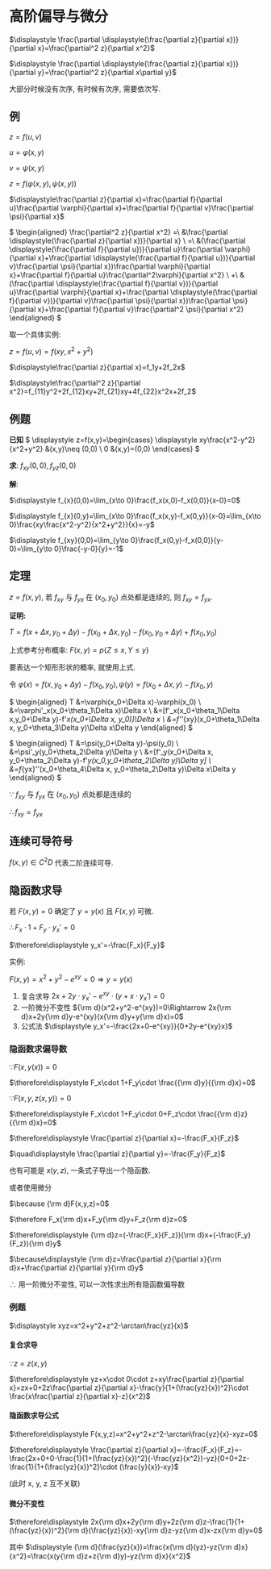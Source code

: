 # 高阶偏导与微分

$\displaystyle \frac{\partial \displaystyle(\frac{\partial z}{\partial x})}{\partial x}=\frac{\partial^2 z}{\partial x^2}$

$\displaystyle \frac{\partial \displaystyle(\frac{\partial z}{\partial x})}{\partial y}=\frac{\partial^2 z}{\partial x\partial y}$

大部分时候没有次序, 有时候有次序, 需要依次写.

## 例

$z=f(u,v)$

$u=\varphi(x,y)$

$v=\psi(x,y)$

$z=f(\varphi(x,y),\psi(x,y))$

$\displaystyle\frac{\partial z}{\partial x}=\frac{\partial f}{\partial u}\frac{\partial \varphi}{\partial x}+\frac{\partial f}{\partial v}\frac{\partial \psi}{\partial x}$

$
\begin{aligned}
\frac{\partial^2 z}{\partial x^2}
=\ &\frac{\partial \displaystyle(\frac{\partial z}{\partial x})}{\partial x} \\
=\ &(\frac{\partial \displaystyle(\frac{\partial f}{\partial u})}{\partial u}\frac{\partial \varphi}{\partial x}+\frac{\partial \displaystyle(\frac{\partial f}{\partial u})}{\partial v}\frac{\partial \psi}{\partial x})\frac{\partial \varphi}{\partial x}+\frac{\partial f}{\partial u}\frac{\partial^2\varphi}{\partial x^2} \\
+\ &(\frac{\partial \displaystyle(\frac{\partial f}{\partial v})}{\partial u}\frac{\partial \varphi}{\partial x}+\frac{\partial \displaystyle(\frac{\partial f}{\partial v})}{\partial v}\frac{\partial \psi}{\partial x})\frac{\partial \psi}{\partial x}+\frac{\partial f}{\partial v}\frac{\partial^2 \psi}{\partial x^2}
\end{aligned}
$

取一个具体实例: 

$z=f(u,v)=f(xy, x^2+y^2)$

$\displaystyle\frac{\partial z}{\partial x}=f_1y+2f_2x$

$\displaystyle\frac{\partial^2 z}{\partial x^2}=f_{11}y^2+2f_{12}xy+2f_{21}xy+4f_{22}x^2x+2f_2$


## 例题

**已知** $
\displaystyle z=f(x,y)=\begin{cases}
\displaystyle xy\frac{x^2-y^2}{x^2+y^2} &(x,y)\neq (0,0) \\
0 &(x,y)=(0,0)
\end{cases}
$

**求**: $f_{xy}(0,0), f_{yz}(0,0)$

**解**:

$\displaystyle f_{x}(0,0)=\lim_{x\to 0}\frac{f_x(x,0)-f_x(0,0)}{x-0}=0$

$\displaystyle f_{x}(0,y)=\lim_{x\to 0}\frac{f_x(x,y)-f_x(0,y)}{x-0}=\lim_{x\to 0}\frac{xy\frac{x^2-y^2}{x^2+y^2}}{x}=-y$

$\displaystyle f_{xy}(0,0)=\lim_{y\to 0}\frac{f_x(0,y)-f_x(0,0)}{y-0}=\lim_{y\to 0}\frac{-y-0}{y}=-1$

## 定理

$z=f(x,y)$, 若 $f_{xy}$ 与 $f_{yx}$ 在 $(x_0,y_0)$ 点处都是连续的, 则 $f_{xy}=f_{yx}$.

**证明:**

$T=f(x+\Delta x, y_0+\Delta y)-f(x_0+\Delta x, y_0)-f(x_0,y_0+\Delta y)+f(x_0,y_0)$

上式参考分布概率: $F(x,y)=p\{Z\leq x, Y\leq y\}$

要表达一个矩形形状的概率, 就使用上式.

令 $\varphi(x)=f(x,y_0+\Delta y)-f(x_0,y_0), \psi(y)=f(x_0+\Delta x,y)-f(x_0,y)$

$
\begin{aligned}
T
&=\varphi(x_0+\Delta x)-\varphi(x_0) \\
&=\varphi'_x(x_0+\theta_1\Delta x)\Delta x \\
&=[f'_x(x_0+\theta_1\Delta x,y_0+\Delta y)-f'_x(x_0+\Delta x, y_0)]\Delta x \\
&=f''_{xy}(x_0+\theta_1\Delta x, y_0+\theta_3\Delta y)\Delta x\Delta y
\end{aligned}
$

$
\begin{aligned}
T
&=\psi(y_0+\Delta y)-\psi(y_0) \\
&=\psi'_y(y_0+\theta_2\Delta y)\Delta y \\
&=[f'_y(x_0+\Delta x, y_0+\theta_2\Delta y)-f'_y(x_0,y_0+\theta_2\Delta y)\Delta y] \\
&=f_{yx}''(x_0+\theta_4\Delta x, y_0+\theta_2\Delta y)\Delta x\Delta y
\end{aligned}
$

$\because$ $f_{xy}$ 与 $f_{yx}$ 在 $(x_0,y_0)$ 点处都是连续的

$\therefore f_{xy}=f_{yx}$


## 连续可导符号

$f(x,y)\in C^2D$ 代表二阶连续可导.


## 隐函数求导

若 $F(x,y)=0$ 确定了 $y=y(x)$ 且 $F(x,y)$ 可微.

$\therefore F_x\cdot 1+F_y\cdot y_x'=0$

$\therefore\displaystyle y_x'=-\frac{F_x}{F_y}$

实例:

$F(x,y)=x^2+y^2-e^{xy}=0\Rightarrow y=y(x)$

1. 复合求导 $2x+2y\cdot y_x'-e^{xy}\cdot (y+x\cdot y_x')=0$
2. 一阶微分不变性 ${\rm d}(x^2+y^2-e^{xy})=0\Rightarrow 2x{\rm d}x+2y{\rm d}y-e^{xy}(x{\rm d}y+y{\rm d}x)=0$
3. 公式法 $\displaystyle y_x'=-\frac{2x+0-e^{xy}}{0+2y-e^{xy}x}$

### 隐函数求偏导数

$\because F(x, y(x))=0$

$\therefore\displaystyle F_x\cdot 1+F_y\cdot \frac{{\rm d}y}{{\rm d}x}=0$

$\because F(x,y,z(x,y))=0$

$\therefore\displaystyle F_x\cdot 1+F_y\cdot 0+F_z\cdot \frac{{\rm d}z}{{\rm d}x}=0$

$\therefore\displaystyle \frac{\partial z}{\partial x}=-\frac{F_x}{F_z}$

$\quad\displaystyle \frac{\partial z}{\partial y}=-\frac{F_y}{F_z}$

也有可能是 $x(y,z)$, 一条式子导出一个隐函数.

或者使用微分

$\because {\rm d}F(x,y,z)=0$

$\therefore F_x{\rm d}x+F_y{\rm d}y+F_z{\rm d}z=0$

$\therefore\displaystyle {\rm d}z=(-\frac{F_x}{F_z}){\rm d}x+(-\frac{F_y}{F_z}){\rm d}y$

$\because\displaystyle {\rm d}z=\frac{\partial z}{\partial x}{\rm d}x+\frac{\partial z}{\partial y}{\rm d}y$

$\therefore$ 用一阶微分不变性, 可以一次性求出所有隐函数偏导数

### 例题

$\displaystyle xyz=x^2+y^2+z^2-\arctan\frac{yz}{x}$

#### 复合求导

$\because z=z(x,y)$

$\therefore\displaystyle yz+x\cdot 0\cdot z+xy\frac{\partial z}{\partial x}=zx+0+2z\frac{\partial z}{\partial x}-\frac{y}{1+(\frac{yz}{x})^2}\cdot \frac{x\frac{\partial z}{\partial x}-z}{x^2}$

#### 隐函数求导公式

$\therefore\displaystyle F(x,y,z)=x^2+y^2+z^2-\arctan\frac{yz}{x}-xyz=0$

$\therefore\displaystyle \frac{\partial z}{\partial x}=-\frac{F_x}{F_z}=-\frac{2x+0+0-\frac{1}{1+(\frac{yz}{x})^2}(-\frac{yz}{x^2})-yz}{0+0+2z-\frac{1}{1+(\frac{yz}{x})^2}\cdot (\frac{y}{x})-xy}$

(此时 x, y, z 互不关联)

#### 微分不变性

$\therefore\displaystyle 2x{\rm d}x+2y{\rm d}y+2z{\rm d}z-\frac{1}{1+(\frac{yz}{x})^2}{\rm d}(\frac{yz}{x})-xy{\rm d}z-yz{\rm d}x-zx{\rm d}y=0$

其中 $\displaystyle {\rm d}(\frac{yz}{x})=\frac{x{\rm d}(yz)-yz{\rm d}x}{x^2}=\frac{x(y{\rm d}z+z{\rm d}y)-yz{\rm d}x}{x^2}$

